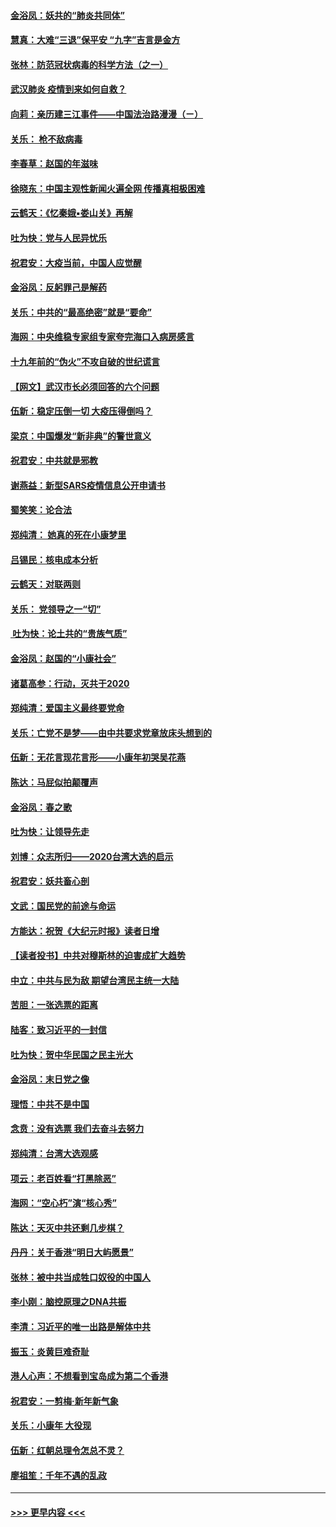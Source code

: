 #### [金浴凤：妖共的“肺炎共同体”](../pages/nsc993/n11829448.md?t=01301222) 
#### [慧真：大难“三退”保平安 “九字”吉言是金方](../pages/nsc993/n11829501.md?t=01301222) 
#### [张林：防范冠状病毒的科学方法（之一）](../pages/nsc993/n11828618.md?t=01301222) 
#### [武汉肺炎 疫情到来如何自救？](../pages/nsc993/n11827632.md?t=01301222) 
#### [向莉：亲历建三江事件——中国法治路漫漫（ㄧ）](../pages/nsc993/n11827190.md?t=01301222) 
#### [关乐： 枪不敌病毒](../pages/nsc993/n11826746.md?t=01301222) 
#### [李春草：赵国的年滋味](../pages/nsc993/n11826321.md?t=01301222) 
#### [徐晓东：中国主观性新闻火遍全网 传播真相极困难](../pages/nsc993/n11826508.md?t=01301222) 
#### [云鹤天：《忆秦娥▪娄山关》再解](../pages/nsc993/n11824682.md?t=01301222) 
#### [吐为快：党与人民异忧乐](../pages/nsc993/n11824660.md?t=01301222) 
#### [祝君安：大疫当前，中国人应觉醒](../pages/nsc993/n11821946.md?t=01301222) 
#### [金浴凤：反躬罪己是解药](../pages/nsc993/n11820280.md?t=01301222) 
#### [关乐：中共的“最高绝密”就是“要命”](../pages/nsc993/n11816946.md?t=01301222) 
#### [海网：中央维稳专家组专家夸完海口入病房感言](../pages/nsc993/n11815138.md?t=01301222) 
#### [十九年前的“伪火”不攻自破的世纪谎言](../pages/nsc993/n11813238.md?t=01301222) 
#### [【网文】武汉市长必须回答的六个问题](../pages/nsc993/n11813848.md?t=01301222) 
#### [伍新：稳定压倒一切 大疫压得倒吗？](../pages/nsc993/n11812634.md?t=01301222) 
#### [梁京：中国爆发“新非典”的警世意义](../pages/nsc993/n11812554.md?t=01301222) 
#### [祝君安：中共就是邪教](../pages/nsc993/n11812431.md?t=01301222) 
#### [谢燕益：新型SARS疫情信息公开申请书](../pages/nsc993/n11808840.md?t=01301222) 
#### [蜀笑笑：论合法](../pages/nsc993/n11808064.md?t=01301222) 
#### [郑纯清： 她真的死在小康梦里](../pages/nsc993/n11806623.md?t=01301222) 
#### [吕锡民：核电成本分析](../pages/nsc993/n11806284.md?t=01301222) 
#### [云鹤天：对联两则](../pages/nsc993/n11805957.md?t=01301222) 
#### [关乐： 党领导之一“切”](../pages/nsc993/n11804505.md?t=01301222) 
#### [ 吐为快：论土共的“贵族气质”](../pages/nsc993/n11804490.md?t=01301222) 
#### [金浴凤：赵国的“小康社会”](../pages/nsc993/n11804452.md?t=01301222) 
#### [诸葛高参：行动，灭共于2020](../pages/nsc993/n11804120.md?t=01301222) 
#### [郑纯清：爱国主义最终要党命](../pages/nsc993/n11802197.md?t=01301222) 
#### [关乐：亡党不是梦——由中共要求党章放床头想到的](../pages/nsc993/n11802156.md?t=01301222) 
#### [伍新：无花言现花言形——小康年初哭吴花燕](../pages/nsc993/n11800044.md?t=01301222) 
#### [陈达：马屁似拍颠覆声](../pages/nsc993/n11800010.md?t=01301222) 
#### [金浴凤：春之歌](../pages/nsc993/n11797687.md?t=01301222) 
#### [吐为快：让领导先走](../pages/nsc993/n11797512.md?t=01301222) 
#### [刘博：众志所归——2020台湾大选的启示](../pages/nsc993/n11796878.md?t=01301222) 
#### [祝君安：妖共畜心剖](../pages/nsc993/n11794273.md?t=01301222) 
#### [文武：国民党的前途与命运](../pages/nsc993/n11794198.md?t=01301222) 
#### [方能达：祝贺《大纪元时报》读者日增](../pages/nsc993/n11793807.md?t=01301222) 
#### [【读者投书】中共对穆斯林的迫害成扩大趋势](../pages/nsc993/n11791371.md?t=01301222) 
#### [中立：中共与民为敌 期望台湾民主统一大陆](../pages/nsc993/n11790392.md?t=01301222) 
#### [苦胆：一张选票的距离](../pages/nsc993/n11788914.md?t=01301222) 
#### [陆客：致习近平的一封信](../pages/nsc993/n11788867.md?t=01301222) 
#### [吐为快：贺中华民国之民主光大](../pages/nsc993/n11788618.md?t=01301222) 
#### [金浴凤：末日党之像](../pages/nsc993/n11787475.md?t=01301222) 
#### [理悟：中共不是中国](../pages/nsc993/n11787463.md?t=01301222) 
#### [念贲：没有选票  我们去奋斗去努力](../pages/nsc993/n11787398.md?t=01301222) 
#### [郑纯清：台湾大选观感](../pages/nsc993/n11786210.md?t=01301222) 
#### [项云：老百姓看“打黑除恶”](../pages/nsc993/n11785398.md?t=01301222) 
#### [海网：“空心朽”演“核心秀”](../pages/nsc993/n11783874.md?t=01301222) 
#### [陈达：天灭中共还剩几步棋？](../pages/nsc993/n11783719.md?t=01301222) 
#### [丹丹：关于香港“明日大屿愿景”](../pages/nsc993/n11783273.md?t=01301222) 
#### [张林：被中共当成牲口奴役的中国人](../pages/nsc993/n11782397.md?t=01301222) 
#### [李小刚：脑控原理之DNA共振](../pages/nsc993/n11780962.md?t=01301222) 
#### [李清：习近平的唯一出路是解体中共](../pages/nsc993/n11780866.md?t=01301222) 
#### [振玉：炎黄巨难奇耻](../pages/nsc993/n11779632.md?t=01301222) 
#### [港人心声：不想看到宝岛成为第二个香港](../pages/nsc993/n11778817.md?t=01301222) 
#### [祝君安：一剪梅‧新年新气象](../pages/nsc993/n11776340.md?t=01301222) 
#### [关乐：小康年 大役现](../pages/nsc993/n11774213.md?t=01301222) 
#### [伍新：红朝总理令怎总不灵？](../pages/nsc993/n11770813.md?t=01301222) 
#### [廖祖笙：千年不遇的乱政](../pages/nsc993/n11770373.md?t=01301222) 

----
#### [ >>> 更早内容 <<< ](../indexes/nsc993-earlier.md)
